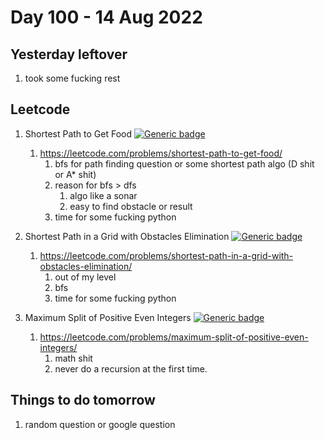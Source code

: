 # Day 100 - 14 Aug 2022

## Yesterday leftover
1. took some fucking rest

## Leetcode
1.  Shortest Path to Get Food [![Generic badge](https://img.shields.io/badge/LEVEL-MEDIUM-yellow.svg)](https://shields.io/)
    1. https://leetcode.com/problems/shortest-path-to-get-food/
        1. bfs for path finding question or some shortest path algo (D shit or A* shit)
        2. reason for bfs > dfs
            1. algo like a sonar
            2. easy to find obstacle or result 
        3. time for some fucking python

2. Shortest Path in a Grid with Obstacles Elimination [![Generic badge](https://img.shields.io/badge/LEVEL-HARD-red.svg)](https://shields.io/)
    1. https://leetcode.com/problems/shortest-path-in-a-grid-with-obstacles-elimination/
        1. out of my level
        2. bfs
        3. time for some fucking python

3. Maximum Split of Positive Even Integers [![Generic badge](https://img.shields.io/badge/LEVEL-MEDIUM-yellow.svg)](https://shields.io/)
    1. https://leetcode.com/problems/maximum-split-of-positive-even-integers/
        1. math shit
        2. never do a recursion at the first time.

## Things to do tomorrow
1. random question or google question